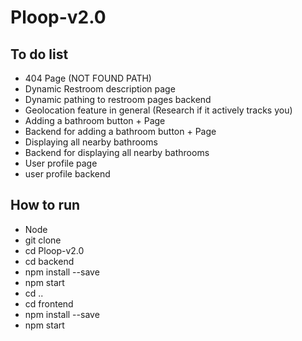 # Ploop-v2.0

## To do list

- 404 Page (NOT FOUND PATH)
- Dynamic Restroom description page
- Dynamic pathing to restroom pages backend 
- Geolocation feature in general (Research if it actively tracks you)
- Adding a bathroom button + Page
- Backend for adding a bathroom button + Page
- Displaying all nearby bathrooms
- Backend for displaying all nearby bathrooms 
- User profile page
- user profile backend 

## How to run
- Node
- git clone 
- cd Ploop-v2.0
- cd backend 
- npm install --save
- npm start 
- cd .. 
- cd frontend 
- npm install --save
- npm start

